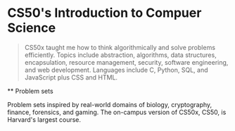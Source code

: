 # CS50's Introduction to Compuer Science
> CS50x taught me how to think algorithmically and solve problems efficiently. Topics include abstraction, algorithms, data structures, encapsulation, resource management, security, software engineering, and web development. Languages include C, Python, SQL, and JavaScript plus CSS and HTML.

** Problem sets

Problem sets inspired by real-world domains of biology, cryptography, finance, forensics, and gaming. The on-campus version of CS50x, CS50, is Harvard's largest course.

